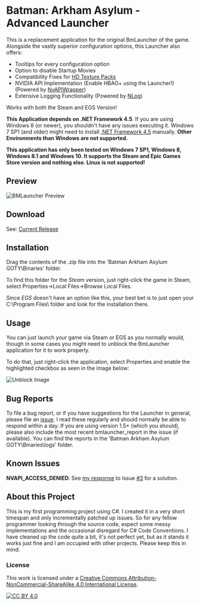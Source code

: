 # Batman: Arkham Asylum - Advanced Launcher

This is a replacement application for the original BmLauncher of the game. Alongside the vastly superior configuration options, this Launcher also offers:

- Tooltips for every configuration option
- Option to disable Startup Movies
- Compatibility Fixes for [HD Texture Packs](https://steamcommunity.com/sharedfiles/filedetails/?id=1159691355)
- NVIDIA API Implementation (Enable HBAO+ using the Launcher!) (Powered by [NvAPIWrapper](https://github.com/falahati/NvAPIWrapper))
- Extensive Logging Functionality (Powered by [NLog](https://github.com/NLog/NLog))

Works with both the Steam and EGS Version!

**This Application depends on .NET Framework 4.5**. If you are using Windows 8 (or newer), you shouldn't have any issues executing it. Windows 7 SP1 (and older) might need to install [.NET Framework 4.5](https://download.microsoft.com/download/B/A/4/BA4A7E71-2906-4B2D-A0E1-80CF16844F5F/dotNetFx45_Full_setup.exe) manually. **Other Environments than Windows are not supported.**

**This application has only been tested on Windows 7 SP1, Windows 8, Windows 8.1 and Windows 10. It supports the Steam and Epic Games Store version and nothing else. Linux is not supported!**

## Preview

![BMLauncher Preview](https://user-images.githubusercontent.com/49599979/76242354-e3edf400-6236-11ea-805d-7ce97b110ae8.png)

## Download

See: [Current Release](https://github.com/neatodev/BmLauncher/releases)

## Installation

Drag the contents of the .zip file into the 'Batman Arkham Asylum GOTY\Binaries' folder.

To find this folder for the *Steam* version, just right-click the game in Steam, select Properties->Local Files->Browse Local Files.

Since *EGS* doesn't have an option like this, your best bet is to just open your C:\Program Files\ folder and look for the installation there.


## Usage

You can just launch your game via Steam or EGS as you normally would, though in some cases you might need to unblock the BmLauncher application for it to work properly.

To do that, just right-click the application, select Properties and enable the highlighted checkbox as seen in the image below:

![Unblock Image](https://user-images.githubusercontent.com/49599979/75610370-e2268100-5b10-11ea-978d-c257a2466dc8.png)

## Bug Reports

To file a bug report, or if you have suggestions for the Launcher in general, please file an [issue](https://github.com/neatodev/BmLauncher/issues/new). I read these regularly and should normally be able to respond within a day. If you are using version 1.5+ (which you should), please also include the most recent bmlauncher_report in the issue (if available). You can find the reports in the 'Batman Arkham Asylum GOTY\Binaries\logs' folder.

## Known Issues

**NVAPI_ACCESS_DENIED**: See [my response](https://github.com/neatodev/BmLauncher/issues/3#issuecomment-681074403) to Issue [#3](https://github.com/neatodev/BmLauncher/issues/3) for a solution.


## About this Project

This is my first programming project using C#. I created it in a very short timespan and only incrementally patched up issues. So for any fellow programmer looking through the source code, expect some messy implementations and the occasional disregard for C# Code Conventions. I have cleaned up the code quite a bit, it's not perfect yet, but as it stands it works just fine and I am occupied with other projects. Please keep this in mind.

### License

This work is licensed under a
[Creative Commons Attribution-NonCommercial-ShareAlike 4.0 International License][cc-by].

[![CC BY 4.0][cc-by-shield]][cc-by]

[cc-by]: https://creativecommons.org/licenses/by-nc-sa/4.0/
[cc-by-shield]: https://licensebuttons.net/l/by-nc-sa/4.0/80x15.png
